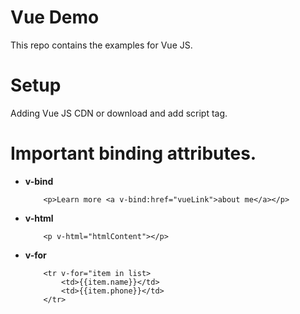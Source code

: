 # Vue Demo

This repo contains the examples for Vue JS.

# Setup

Adding Vue JS CDN or download and add script tag.

# Important binding attributes.

-   **v-bind**
    ```
        <p>Learn more <a v-bind:href="vueLink">about me</a></p>
    ```
-   **v-html**
    ```
        <p v-html="htmlContent"></p>
    ```
-   **v-for**
    ```
        <tr v-for="item in list>
            <td>{{item.name}}</td>
            <td>{{item.phone}}</td>
        </tr>
    ```
